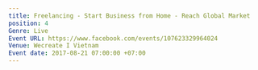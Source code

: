 ```yaml
---
title: Freelancing - Start Business from Home - Reach Global Market
position: 4
Genre: Live
Event URL: https://www.facebook.com/events/107623329964024
Venue: Wecreate I Vietnam
Event date: 2017-08-21 07:00:00 +07:00
---
```


